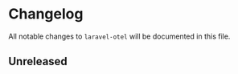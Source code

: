 # Changelog

All notable changes to `laravel-otel` will be documented in this file.

## Unreleased

